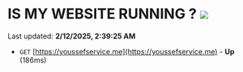 # IS MY WEBSITE RUNNING ? [![](https://img.shields.io/static/v1?label=Sponsor&message=%E2%9D%A4&logo=GitHub&color=%23fe8e86)](https://github.com/sponsors/Youssef-Lehmam)

Last updated: **2/12/2025, 2:39:25 AM**

- `GET` [https://youssefservice.me](https://youssefservice.me) - **Up** (186ms)
